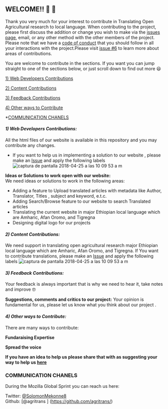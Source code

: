## **WELCOME!!** 🎉 🎉 

Thank you very much for your interest to contribute in Translating Open Agricultural research to local language.
When contributing to the project, please first discuss the addition or change you wish to make via the [issues page]( https://github.com/agritrans/agritrans.github.io/issues/new), email, or any other method with the other members of the project.
Please note that we have a [code of conduct](CONTRIBUTING.md) that you should follow in all your interactions with the project.Please visit [issue #6](https://github.com/agritrans/agritrans.github.io/issues/6) to learn more about areas of contributions.

You are welcome to contribute in the sections. If you want you can jump straight to one of the sections below, or just scroll down to find out more 😃

  [1) Web Developers Contributions](#1-web-developers-contributions)
  
  [2) Content Contributions](#2-content-contributions)

   [3) Feedback Contributions](#4-feedback-contributions)
  
  [4) Other ways to Contribute](#5-other-ways-to-contribute)
 
*[COMMUNICATION CHANELS](#communication-chanels)

#### _**1) Web Developers Contributions:**_  
All the html files of our website is available in this repository and you may contribute any changes. 
- If you want to help us in implementing a solution to our website , please make an [Issue]( https://github.com/agritrans/agritrans.github.io/issues/new) and apply the following labels ![captura de pantalla 2018-04-25 a las 10 09 53 a m](https://user-images.githubusercontent.com/32823481/39233522-de0a7658-4870-11e8-8135-c85390d860a7.png)


 **Ideas or Solutions to work open with  our website:**   
We need ideas or solutions to work in the following areas:
-	Adding a feature to Upload translated articles with metadata like Author, Translator, Titles , subject and keyword, e.t.c.
-	Adding Search/Browse  feature to our website to search Translated articles
-	Translating the current website in  major Ethiopian local language which are Amharic, Afan Oromo, and Tigregna
-	Designing digital logo for our projects

#### _**2) Content Contributions:**_
We need support in translating open agricultural research major Ethiopian local language which are Amharic, Afan Oromo, and Tigregna. If You want to contribute translations,  please make an [Issue]( https://github.com/agritrans/agritrans.github.io/issues/new) and apply the following labels ![captura de pantalla 2018-04-25 a las 10 09 53 a m](https://user-images.githubusercontent.com/32823481/39233522-de0a7658-4870-11e8-8135-c85390d860a7.png)

#### _**3) Feedback Contributions:**_ 
Your feedback is always important that is why we need to hear it, take notes and improve 🤓 

**Suggestions, comments and critics to our project:** 
Your opinion is fundamental for us, please let us know what you think about our project .

#### _**4) Other ways to Contribute:**_ 
There are many ways to contribute: 

**Fundaraising Expertise** 

**Spread the voice**

**If you have an idea to help us please share that with as suggesting your way to help us [here]( https://github.com/agritrans/agritrans.github.io/issues/new)**


### **COMMUNICATION CHANELS**
During the Mozilla Global Sprint you can reach us here:
  
Twitter: [@SolomonMekonne8](https://twitter.com/SolomonMekonne8)   
Github:  [@agritrans ] (https://github.com/agritrans/)

